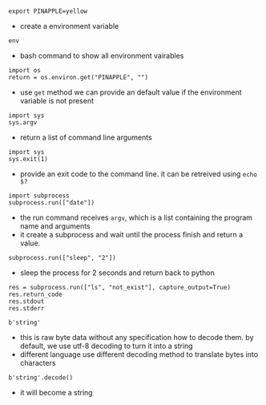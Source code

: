 #

```=
export PINAPPLE=yellow
```
* create a environment variable 

```=
env
```
* bash command to show all environment vairables

```=
import os
return = os.environ.get("PINAPPLE", "")
```
* use `get` method we can provide an default value if the environment variable is not present

```=
import sys
sys.argv
```
* return a list of command line arguments

```=
import sys
sys.exit(1)
```
* provide an exit code to the command line. it can be retreived using `echo $?`

```=
import subprocess
subprocess.run(["date"])
```
* the run command receives `argv`, which is a list containing the program name and arguments
* it create a subprocess and wait until the process finish and return a value.

```=
subprocess.run(["sleep", "2"])
```
* sleep the process for 2 seconds and return back to python

```=
res = subprocess.run(["ls", "not_exist"], capture_output=True)
res.return_code
res.stdout
res.stderr
```

```=
b'string'
```
* this is raw byte data without any specification how to decode them. by default, we use utf-8 decoding to turn it into a string
* different language use different decoding method to translate bytes into characters

```=
b'string'.decode()
```
* it will become a string




